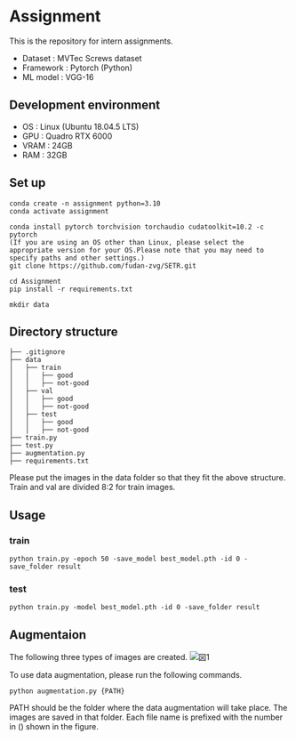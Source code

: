 # Assignment
This is the repository for intern assignments.
* Dataset : MVTec Screws dataset
* Framework : Pytorch (Python)
* ML model : VGG-16

## Development environment
* OS : Linux (Ubuntu 18.04.5 LTS)
* GPU : Quadro RTX 6000
* VRAM : 24GB
* RAM : 32GB

## Set up
```shell
conda create -n assignment python=3.10
conda activate assignment

conda install pytorch torchvision torchaudio cudatoolkit=10.2 -c pytorch
(If you are using an OS other than Linux, please select the appropriate version for your OS.Please note that you may need to specify paths and other settings.)
git clone https://github.com/fudan-zvg/SETR.git

cd Assignment
pip install -r requirements.txt

mkdir data
```

## Directory structure
```none
├── .gitignore
├── data
│   ├── train
│   │   ├── good  
│   │   ├── not-good
│   ├── val
│   │   ├── good
│   │   ├── not-good
│   ├── test
│   │   ├── good
│   │   ├── not-good
├── train.py
├── test.py
├── augmentation.py
├── requirements.txt
```
Please put the images in the data folder so that they fit the above structure. <br />
Train and val are divided 8:2 for train images.

## Usage
### train
```shell
python train.py -epoch 50 -save_model best_model.pth -id 0 -save_folder result
```
### test
```shell
python train.py -model best_model.pth -id 0 -save_folder result
```

## Augmentaion
The following three types of images are created.
![図1](https://user-images.githubusercontent.com/64674323/162917982-99d21894-5468-4983-a57f-e7df0d4f0f83.png)

To use data augmentation, please run the following commands.
```shell
python augmentation.py {PATH}
```
PATH should be the folder where the data augmentation will take place. The images are saved in that folder.
Each file name is prefixed with the number in () shown in the figure.
